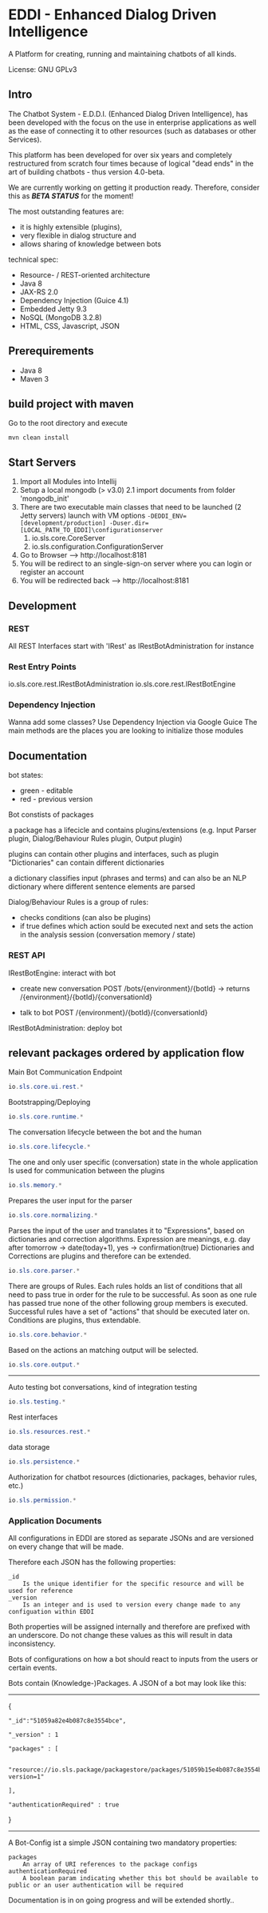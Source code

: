 # EDDI - Enhanced Dialog Driven Intelligence

A Platform for creating, running and maintaining chatbots of all kinds.

License: GNU GPLv3

## Intro

The Chatbot System - E.D.D.I. (Enhanced Dialog Driven Intelligence), has been developed with the focus on the use in enterprise applications as well as the ease of connecting it to other resources (such as databases or other Services). 

This platform has been developed for over six years and completely restructured from scratch four times because of logical "dead ends" in the art of building chatbots - thus version 4.0-beta.

We are currently working on getting it production ready.
Therefore, consider this as ***BETA STATUS*** for the moment!


The most outstanding features are: 

* it is highly extensible (plugins), 
* very flexible in dialog structure and 
* allows sharing of knowledge between bots

technical spec:

* Resource- / REST-oriented architecture
* Java 8
* JAX-RS 2.0
* Dependency Injection (Guice 4.1)
* Embedded Jetty 9.3
* NoSQL (MongoDB 3.2.8)
* HTML, CSS, Javascript, JSON


## Prerequirements

- Java 8
- Maven 3


## build project with maven
Go to the root directory and execute

    mvn clean install


## Start Servers

1. Import all Modules into Intellij
2. Setup a local mongodb (> v3.0)
2.1 import documents from folder 'mongodb_init'
3. There are two executable main classes that need to be launched (2 Jetty servers)
launch with VM options `-DEDDI_ENV=[development/production] -Duser.dir=[LOCAL_PATH_TO_EDDI]\configurationserver`
    1. io.sls.core.CoreServer
    2. io.sls.configuration.ConfigurationServer
4. Go to Browser --> http://localhost:8181
5. You will be redirect to an single-sign-on server where you can login or register an account
6. You will be redirected back --> http://localhost:8181

## Development

### REST

All REST Interfaces start with 'IRest' as IRestBotAdministration for instance

### Rest Entry Points
io.sls.core.rest.IRestBotAdministration
io.sls.core.rest.IRestBotEngine


### Dependency Injection

Wanna add some classes? Use Dependency Injection via Google Guice
The main methods are the places you are looking to initialize those modules

## Documentation

bot states: 
- green - editable
- red - previous version

Bot constists of packages

a package has a lifecicle and contains plugins/extensions (e.g. Input Parser plugin, Dialog/Behaviour Rules plugin, Output plugin)

plugins can contain other plugins and interfaces, such as plugin "Dictionaries" can contain different dictionaries

a dictionary classifies input (phrases and terms) and can also be an NLP dictionary where different sentence elements are parsed

Dialog/Behaviour Rules is a group of rules:
- checks conditions (can also be plugins)
- if true defines which action sould be executed next and sets the action in the analysis session (conversation memory / state)


### REST API

IRestBotEngine: interact with bot

- create new conversation
POST /bots/{environment}/{botId}
-> returns /{environment}/{botId}/{conversationId}

- talk to bot
POST /{environment}/{botId}/{conversationId}


IRestBotAdministration: deploy bot

## relevant packages ordered by application flow  

Main Bot Communication Endpoint
```java
io.sls.core.ui.rest.*
```

Bootstrapping/Deploying
```java
io.sls.core.runtime.*
```

 The conversation lifecycle between the bot and the human
```java
io.sls.core.lifecycle.*
```

 The one and only user specific (conversation) state in the whole application
 Is used for communication between the plugins
```java
io.sls.memory.*
```

 Prepares the user input for the parser
```java
io.sls.core.normalizing.*
```

 Parses the input of the user and translates it to "Expressions", based on dictionaries and correction algorithms. Expression are meanings, e.g. day after tomorrow -> date(today+1), yes -> confirmation(true)
 Dictionaries and Corrections are plugins and therefore can be extended.
```java
io.sls.core.parser.*
```

 There are groups of Rules. Each rules holds an list of conditions that all need to pass true in order for the rule to be successful. As soon as one rule has passed true none of the other following group members is executed. Successful rules have a set of "actions" that should be executed later on. 
 Conditions are plugins, thus extendable. 
```java
io.sls.core.behavior.*
```

Based on the actions an matching output will be selected. 
```java
io.sls.core.output.*
```

----------------

Auto testing bot conversations, kind of integration testing
```java
io.sls.testing.*
```

Rest interfaces
```java
io.sls.resources.rest.*
```

data storage
```java
io.sls.persistence.*
```

Authorization for chatbot resources (dictionaries, packages, behavior rules, etc.)
```java
io.sls.permission.*
``` 

### Application Documents
All configurations in EDDI are stored as separate JSONs and are versioned on every change that will be made.

Therefore each JSON has the following properties:

 

    _id
        Is the unique identifier for the specific resource and will be used for reference
    _version
        Is an integer and is used to version every change made to any configuation within EDDI

 

Both properties will be assigned internally and therefore are prefixed with an underscore. Do not change these values as this will result in data inconsistency.

 

 

 

Bots of configurations on how a bot should react to inputs from the users or certain events.

Bots contain (Knowledge-)Packages. A JSON of a bot may look like this:

 

---------------------------

{

    "_id":"51059a82e4b087c8e3554bce",

    "_version" : 1

    "packages" : [

        "resource://io.sls.package/packagestore/packages/51059b15e4b087c8e3554bd1?version=1"

    ],

    "authenticationRequired" : true

}

 

--------------------------

 

A Bot-Config ist a simple JSON containing two mandatory properties:

 

    packages
        An array of URI references to the package configs
    authenticationRequired
        A boolean param indicating whether this bot should be available to public or an user authentication will be required


Documentation is in on going progress and will be extended shortly..